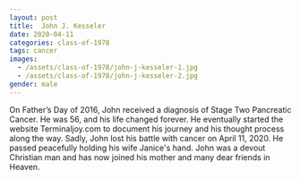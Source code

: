 ```yaml
---
layout: post
title:  John J. Kesseler
date: 2020-04-11
categories: class-of-1978
tags: cancer
images:
  - /assets/class-of-1978/john-j-kesseler-1.jpg
  - /assets/class-of-1978/john-j-kesseler-2.jpg
gender: male
---
```

On Father’s Day of 2016, John received a diagnosis of Stage Two Pancreatic Cancer. He was 56, and his life changed forever. He eventually started the website Terminaljoy.com to document his journey and his thought process along the way. Sadly, John lost his battle with cancer on April 11, 2020. He passed peacefully holding his wife Janice's hand. John was a devout Christian man and has now joined his mother and many dear friends in Heaven.
